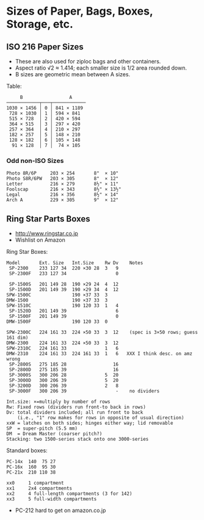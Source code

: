 Sizes of Paper, Bags, Boxes, Storage, etc.
==========================================

ISO 216 Paper Sizes
-------------------

- These are also used for ziploc bags and other containers.
- Aspect ratio √2 ≈ 1.414; each smaller size is 1/2 area rounded down.
- B sizes are geometric mean between A sizes.

Table:

         B                 A
    ────────────┬───┬────────────
    1030 × 1456 │ 0 │ 841 × 1189
     728 × 1030 │ 1 │ 594 × 841
     515 × 728  │ 2 │ 420 × 594
     364 × 515  │ 3 │ 297 × 420
     257 × 364  │ 4 │ 210 × 297
     182 × 257  │ 5 │ 148 × 210
     128 × 182  │ 6 │ 105 × 148
      91 × 128  │ 7 │  74 × 105

### Odd non-ISO Sizes

    Photo 8R/6P     203 × 254       8"  × 10"
    Photo S8R/6PW   203 × 305       8"  × 12"
    Letter          216 × 279       8½" × 11"
    Foolscap        216 × 343       8½" × 13½"
    Legal           216 × 356       8½" × 14"
    Arch A          229 × 305       9"  × 12"


Ring Star Parts Boxes
---------------------

* <http://www.ringstar.co.jp>
* Wishlist on Amazon

Ring Star Boxes:

    Model       Ext. Size   Int.Size    Rw Dv    Notes
     SP-2300    233 127 34  220 ×30 28  3   9
     SP-2300F   233 127 34                  0

     SP-1500S   201 149 28  190 ×29 24  4  12
     SP-1500D   201 149 39  190 ×29 34  4  12
    SPW-1500C               190 ×37 33  3
    DMW-1500                190 ×37 33  3
    SPW-1510C               190 120 33  1   4
     SP-1520D   201 149 39                  6
     SP-1500F   201 149 39                  0
    DMW-1500F               190 120 33  0

    SPW-2300C   224 161 33  224 ×50 33  3  12    (spec is 3×50 rows; guess 161 dim)
    DMW-2300    224 161 33  224 ×50 33  3  12
    SPW-2310C   224 161 33              1   6
    DMW-2310    224 161 33  224 161 33  1   6   XXX I think desc. on amz wrong
     SP-2800S   275 185 28                 16
     SP-2800D   275 185 39                 16
     SP-3000S   300 206 28              5  20
     SP-3000D   300 206 39              5  20
     SP-3200D   300 206 39              2   8
     SP-3000F   300 206 39                  -    no dividers

    Int.size: ×=multiply by number of rows
    Rw: Fixed rows (dividers run front-to back in rows)
    Dv: total dividers included; all run front to back
        (i.e., "1" row makes for rows in opposite of usual direction)
    xxW = latches on both sides; hinges either way; lid removable
    SP  = super-pitch (5.5 mm)
    DM  = Dream Master (coarser pitch?)
    Stacking: two 1500-series stack onto one 3000-series

Standard boxes:

    PC-14x  140  75 27
    PC-16x  160  95 30
    PC-21x  210 110 38

    xx0     1 compartment
    xx1     2x4 compartments
    xx2     4 full-length compartments (3 for 142)
    xx3     5 full-width compartments

- PC-212 hard to get on amazon.co.jp
